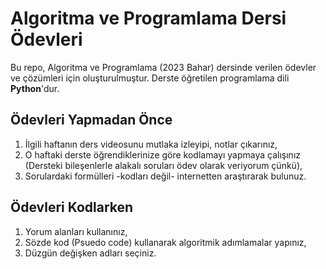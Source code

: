 # Algoritma ve Programlama Dersi Ödevleri

Bu repo, Algoritma ve Programlama (2023 Bahar) dersinde verilen ödevler ve çözümleri için oluşturulmuştur. Derste öğretilen programlama dili **Python**'dur.

## Ödevleri Yapmadan Önce

1. İlgili haftanın ders videosunu mutlaka izleyipi, notlar çıkarınız,
2. O haftaki derste öğrendiklerinize göre kodlamayı yapmaya çalışınız (Dersteki bileşenlerle alakalı soruları ödev olarak veriyorum çünkü),
3. Sorulardaki formülleri -kodları değil- internetten araştırarak bulunuz.

## Ödevleri Kodlarken

1. Yorum alanları kullanınız,
2. Sözde kod (Psuedo code) kullanarak algoritmik adımlamalar yapınız,
3. Düzgün değişken adları seçiniz.

